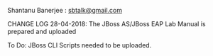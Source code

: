 Shantanu Banerjee : sbtalk@gmail.com

CHANGE LOG
28-04-2018: The JBoss AS/JBoss EAP Lab Manual is prepared and uploaded




To Do:
JBoss CLI Scripts needed to be uploaded.